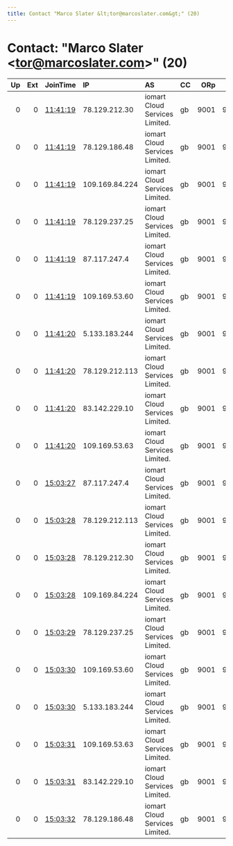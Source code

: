 ```yaml
---
title: Contact "Marco Slater &lt;tor@marcoslater.com&gt;" (20)
---
```


# Contact: "Marco Slater &lt;tor@marcoslater.com&gt;" (20)

|   Up |   Ext | JoinTime                                                                                            | IP             | AS                             | CC   |   ORp |   Dirp | OS    | Version   | Nickname   |   eFamMembers |
|-----:|------:|:----------------------------------------------------------------------------------------------------|:---------------|:-------------------------------|:-----|------:|-------:|:------|:----------|:-----------|--------------:|
|    0 |     0 | [11:41:19](https://metrics.torproject.org/rs.html#details/460CDB287B48F2E767FBCFD8B1FE6C601F275F25) | 78.129.212.30  | iomart Cloud Services Limited. | gb   |  9001 |   9030 | Linux | 0.3.2.9   | MSTRL      |             1 |
|    0 |     0 | [11:41:19](https://metrics.torproject.org/rs.html#details/0ABE1F38A11BF79695AD2E7A03161FEB197C92ED) | 78.129.186.48  | iomart Cloud Services Limited. | gb   |  9001 |   9030 | Linux | 0.3.2.9   | MSTRL      |             1 |
|    0 |     0 | [11:41:19](https://metrics.torproject.org/rs.html#details/5E9B4EAB8B661B056521E2261913E40E087BFA60) | 109.169.84.224 | iomart Cloud Services Limited. | gb   |  9001 |   9030 | Linux | 0.3.2.9   | MSTRL      |             1 |
|    0 |     0 | [11:41:19](https://metrics.torproject.org/rs.html#details/32EB9FF6E0D6AC5602B15586AA053CEF01B31DDC) | 78.129.237.25  | iomart Cloud Services Limited. | gb   |  9001 |   9030 | Linux | 0.3.2.9   | MSTRL      |             1 |
|    0 |     0 | [11:41:19](https://metrics.torproject.org/rs.html#details/2B96B45A422DFCAF3B9F800158124142C79415FC) | 87.117.247.4   | iomart Cloud Services Limited. | gb   |  9001 |   9030 | Linux | 0.3.2.9   | MSTRL      |             1 |
|    0 |     0 | [11:41:19](https://metrics.torproject.org/rs.html#details/BBB361B07CF6B683676E1CA8110051C9E0FF4874) | 109.169.53.60  | iomart Cloud Services Limited. | gb   |  9001 |   9030 | Linux | 0.3.2.9   | MSTRL      |             1 |
|    0 |     0 | [11:41:20](https://metrics.torproject.org/rs.html#details/0515D5CCA5C119DF67FBBEAFEB988751C99913E9) | 5.133.183.244  | iomart Cloud Services Limited. | gb   |  9001 |   9030 | Linux | 0.3.2.9   | MSTRL      |             1 |
|    0 |     0 | [11:41:20](https://metrics.torproject.org/rs.html#details/64E9A57ACC0C566A48BFC37F74FE373B943286A4) | 78.129.212.113 | iomart Cloud Services Limited. | gb   |  9001 |   9030 | Linux | 0.3.2.9   | MSTRL      |             1 |
|    0 |     0 | [11:41:20](https://metrics.torproject.org/rs.html#details/78356EC2D49BAE8E795FF770CA2727DC916BE30A) | 83.142.229.10  | iomart Cloud Services Limited. | gb   |  9001 |   9030 | Linux | 0.3.2.9   | MSTRL      |             1 |
|    0 |     0 | [11:41:20](https://metrics.torproject.org/rs.html#details/DE09C884583FD8736C2B6E272697BAC5CD560AF4) | 109.169.53.63  | iomart Cloud Services Limited. | gb   |  9001 |   9030 | Linux | 0.3.2.9   | MSTRL      |             1 |
|    0 |     0 | [15:03:27](https://metrics.torproject.org/rs.html#details/D44A1383BB51E7C6EE32D9A3EC1005E6332EBE86) | 87.117.247.4   | iomart Cloud Services Limited. | gb   |  9001 |   9030 | Linux | 0.3.2.9   | MSTRL      |             2 |
|    0 |     0 | [15:03:28](https://metrics.torproject.org/rs.html#details/5C38869992D710B42CC2D55D83FD533E1CF7BF57) | 78.129.212.113 | iomart Cloud Services Limited. | gb   |  9001 |   9030 | Linux | 0.3.2.9   | MSTRL      |             2 |
|    0 |     0 | [15:03:28](https://metrics.torproject.org/rs.html#details/D357054C636A278B14DDB601864CE849E1AD9C81) | 78.129.212.30  | iomart Cloud Services Limited. | gb   |  9001 |   9030 | Linux | 0.3.2.9   | MSTRL      |             2 |
|    0 |     0 | [15:03:28](https://metrics.torproject.org/rs.html#details/3D217696D866EF20D23CF215E8E3D6ABE05345EA) | 109.169.84.224 | iomart Cloud Services Limited. | gb   |  9001 |   9030 | Linux | 0.3.2.9   | MSTRL      |             2 |
|    0 |     0 | [15:03:29](https://metrics.torproject.org/rs.html#details/E5C75F26A19C88E690053529EC840410CC41D477) | 78.129.237.25  | iomart Cloud Services Limited. | gb   |  9001 |   9030 | Linux | 0.3.2.9   | MSTRL      |             2 |
|    0 |     0 | [15:03:30](https://metrics.torproject.org/rs.html#details/640C8D200080999232CEEEFEF5B9D04D8D3E58B2) | 109.169.53.60  | iomart Cloud Services Limited. | gb   |  9001 |   9030 | Linux | 0.3.2.9   | MSTRL      |             2 |
|    0 |     0 | [15:03:30](https://metrics.torproject.org/rs.html#details/3F5014DF7D3CE975C91F0ADB341B5106CD61D18B) | 5.133.183.244  | iomart Cloud Services Limited. | gb   |  9001 |   9030 | Linux | 0.3.2.9   | MSTRL      |             2 |
|    0 |     0 | [15:03:31](https://metrics.torproject.org/rs.html#details/A7D9145B7CDE177C06B2B8A50F04423151901E6A) | 109.169.53.63  | iomart Cloud Services Limited. | gb   |  9001 |   9030 | Linux | 0.3.2.9   | MSTRL      |             2 |
|    0 |     0 | [15:03:31](https://metrics.torproject.org/rs.html#details/43505FE3CCAE92429D5786E7BF88BBCBCD75523E) | 83.142.229.10  | iomart Cloud Services Limited. | gb   |  9001 |   9030 | Linux | 0.3.2.9   | MSTRL      |             2 |
|    0 |     0 | [15:03:32](https://metrics.torproject.org/rs.html#details/2BCACCCCF747983A694E458981360F75CC424C13) | 78.129.186.48  | iomart Cloud Services Limited. | gb   |  9001 |   9030 | Linux | 0.3.2.9   | MSTRL      |             2 |
